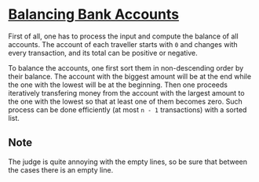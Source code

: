 # [Balancing Bank Accounts](https://onlinejudge.org/index.php?option=com_onlinejudge&Itemid=8&category=7&page=show_problem&problem=479)

First of all, one has to process the input and compute the balance of all accounts. The account of each traveller starts with `0` and changes with every transaction, and its total can be positive or negative.

To balance the accounts, one first sort them in non-descending order by their balance. The account with the biggest amount will be at the end while the one with the lowest will be at the beginning. Then one proceeds iteratively transfering money from the account with the largest amount to the one with the lowest so that at least one of them becomes zero. Such process can be done efficiently (at most `n - 1` transactions) with a sorted list.

## Note

The judge is quite annoying with the empty lines, so be sure that between the cases there is an empty line.
